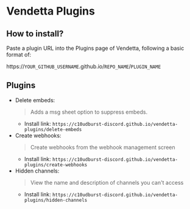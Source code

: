 # Vendetta Plugins
## How to install?
Paste a plugin URL into the Plugins page of Vendetta, following a basic format of:

https://`YOUR_GITHUB_USERNAME`.github.io/`REPO_NAME`/`PLUGIN_NAME`

## Plugins
<!-- plugins -->
- Delete embeds: 
    > Adds a msg sheet option to suppress embeds.
    - Install link: `https://c10udburst-discord.github.io/vendetta-plugins/delete-embeds`
- Create webhooks: 
    > Create webhooks from the webhook management screen
    - Install link: `https://c10udburst-discord.github.io/vendetta-plugins/create-webhooks`
- Hidden channels: 
    > View the name and description of channels you can't access
    - Install link: `https://c10udburst-discord.github.io/vendetta-plugins/hidden-channels`
<!-- plugins -->
